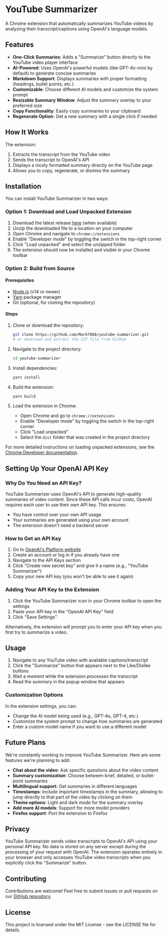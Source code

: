 # YouTube Summarizer

A Chrome extension that automatically summarizes YouTube videos by analyzing their transcript/captions using OpenAI's language models.

## Features

- **One-Click Summaries**: Adds a "Summarize" button directly to the YouTube video player interface
- **AI-Powered**: Uses OpenAI's powerful models (like GPT-4o-mini by default) to generate concise summaries
- **Markdown Support**: Displays summaries with proper formatting (headings, bullet points, etc.)
- **Customizable**: Choose different AI models and customize the system prompt
- **Resizable Summary Window**: Adjust the summary overlay to your preferred size
- **Copy Functionality**: Easily copy summaries to your clipboard
- **Regenerate Option**: Get a new summary with a single click if needed

## How It Works

The extension:
1. Extracts the transcript from the YouTube video
2. Sends the transcript to OpenAI's API
3. Displays a nicely formatted summary directly on the YouTube page
4. Allows you to copy, regenerate, or dismiss the summary

## Installation

You can install YouTube Summarizer in two ways:

### Option 1: Download and Load Unpacked Extension

1. Download the latest release [here](https://github.com/Mark7888/youtube-summarizer/releases) (when available)
2. Unzip the downloaded file to a location on your computer
3. Open Chrome and navigate to `chrome://extensions`
4. Enable "Developer mode" by toggling the switch in the top-right corner
5. Click "Load unpacked" and select the unzipped folder
6. The extension should now be installed and visible in your Chrome toolbar

### Option 2: Build from Source

#### Prerequisites

- [Node.js](https://nodejs.org/) (v14 or newer)
- [Yarn](https://yarnpkg.com/getting-started/install) package manager
- Git (optional, for cloning the repository)

#### Steps

1. Clone or download the repository:
   ```bash
   git clone https://github.com/Mark7888/youtube-summarizer.git
   # or download and extract the ZIP file from GitHub
   ```

2. Navigate to the project directory:
   ```bash
   cd youtube-summarizer
   ```

3. Install dependencies:
   ```bash
   yarn install
   ```

4. Build the extension:
   ```bash
   yarn build
   ```

5. Load the extension in Chrome:
   - Open Chrome and go to `chrome://extensions`
   - Enable "Developer mode" by toggling the switch in the top-right corner
   - Click "Load unpacked"
   - Select the `dist` folder that was created in the project directory

For more detailed instructions on loading unpacked extensions, see the [Chrome Developer documentation](https://developer.chrome.com/docs/extensions/get-started/tutorial/hello-world#load-unpacked).

## Setting Up Your OpenAI API Key

### Why Do You Need an API Key?

YouTube Summarizer uses OpenAI's API to generate high-quality summaries of video content. Since these API calls incur costs, OpenAI requires each user to use their own API key. This ensures:

- You have control over your own API usage
- Your summaries are generated using your own account
- The extension doesn't need a backend server

### How to Get an API Key

1. Go to [OpenAI's Platform website](https://platform.openai.com/api-keys)
2. Create an account or log in if you already have one
3. Navigate to the API Keys section
4. Click "Create new secret key" and give it a name (e.g., "YouTube Summarizer")
5. Copy your new API key (you won't be able to see it again)

### Adding Your API Key to the Extension

1. Click the YouTube Summarizer icon in your Chrome toolbar to open the settings
2. Paste your API key in the "OpenAI API Key" field
3. Click "Save Settings"

Alternatively, the extension will prompt you to enter your API key when you first try to summarize a video.

## Usage

1. Navigate to any YouTube video with available captions/transcript
2. Click the "Summarize" button that appears next to the Like/Dislike buttons
3. Wait a moment while the extension processes the transcript
4. Read the summary in the popup window that appears

### Customization Options

In the extension settings, you can:
- Change the AI model being used (e.g., GPT-4o, GPT-4, etc.)
- Customize the system prompt to change how summaries are generated
- Enter a custom model name if you want to use a different model

## Future Plans

We're constantly working to improve YouTube Summarizer. Here are some features we're planning to add:

- **Chat about the video**: Ask specific questions about the video content
- **Summary customization**: Choose between brief, detailed, or bullet-point summaries
- **Multilingual support**: Get summaries in different languages
- **Timestamps**: Include important timestamps in the summary, allowing to jump directly to that part of the video by clicking on them
- **Theme options**: Light and dark mode for the summary overlay
- **Add more AI models**: Support for more model providers
- **Firefox support**: Port the extension to Firefox

## Privacy

YouTube Summarizer sends video transcripts to OpenAI's API using your personal API key. No data is stored on any server except during the processing of your request with OpenAI. The extension operates entirely in your browser and only accesses YouTube video transcripts when you explicitly click the "Summarize" button.

## Contributing

Contributions are welcome! Feel free to submit issues or pull requests on our [GitHub repository](https://github.com/Mark7888/youtube-summarizer).

## License

This project is licensed under the MIT License - see the LICENSE file for details.
